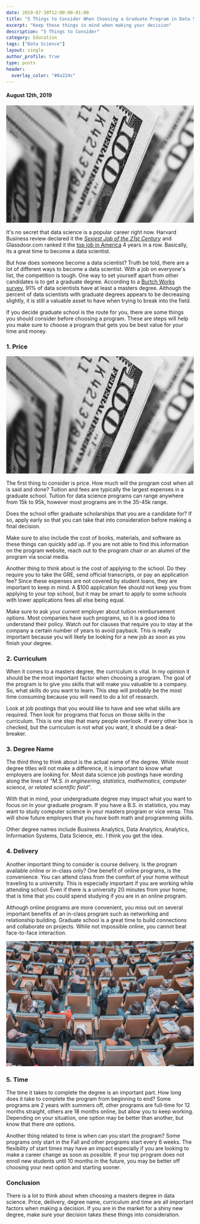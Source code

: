 ```yaml
---
date: 2019-07-30T12:00:00-01:00
title: "5 Things to Consider When Choosing a Graduate Program in Data Science"
excerpt: "Keep these things in mind when making your decision"
description: "5 Things to Consider"
category: Education
tags: ["Data Science"]
layout: single
author_profile: true
type: posts
header:
  overlay_color: "#8a224c"
---
```

#### August 12th, 2019 

![](/assets/images/Blog/university.jpg)

It's no secret that data science is a popular career right now. Harvard Business review declared it the [*Sexiest Job of the 21st Century*](https://hbr.org/2012/10/data-scientist-the-sexiest-job-of-the-21st-century) and Glassdoor.com ranked it the [top job in America](https://www.glassdoor.com/List/Best-Jobs-in-America-LST_KQ0,20.htm) 4 years in a row. Basically, its a great time to become a data scientist.

But how does someone become a data scientist? Truth be told, there are a lot of different ways to become a data scientist. With a job on everyone's list, the competition is tough. One way to set yourself apart from other candidates is to get a graduate degree. According to a [Burtch Works survey](https://www.burtchworks.com/2014/11/17/must-have-skills-to-become-a-data-scientist/), 91% of data scientists have at least a masters degree. Although the percent of data scientists with graduate degrees appears to be decreasing slightly, it is still a valuable asset to have when trying to break into the field.

If you decide graduate school is the route for you, there are some things you should consider before choosing a program. These are steps will help you make sure to choose a program that gets you be best value for your time and money.


### 1. Price
![Photo Caption](/assets/images/Blog/money.jpg)



The first thing to consider is price. How much will the program cost when all is said and done? Tuition and fees are typically the largest expenses in a graduate school. Tuition for data science programs can range anywhere from 15k to 95k, however most programs are in the 35-45k range.

Does the school offer graduate scholarships that you are a candidate for? If so, apply early so that you can take that into consideration before making a final decision.

Make sure to also include the cost of books, materials, and software as these things can quickly add up. If you are not able to find this information on the program website, reach out to the program chair or an alumni of the program via social media.

Another thing to think about is the cost of applying to the school. Do they require you to take the GRE, send official transcripts, or pay an application fee? Since these expenses are not covered by student loans, they are important to keep in mind. A $100 application fee should not keep you from applying to your top school, but it may be smart to apply to some schools with lower applications fees all else being equal.

Make sure to ask your current employer about tuition reimbursement options. Most companies have such programs, so it is a good idea to understand their policy. Watch out for clauses that require you to stay at the company a certain number of years to avoid payback. This is really important because you will likely be looking for a new job as soon as you finish your degree.


### 2. Curriculum
When it comes to a masters degree, the curriculum is vital. In my opinion it should be the most important factor when choosing a program. The goal of the program is to give you skills that will make you valuable to a company. So, what skills do you want to learn. This step will probably be the most time consuming because you will need to do a lot of research. 

Look at job postings that you would like to have and see what skills are required. Then look for programs that focus on those skills in the curriculum. This is one step that many people overlook. If every other box is checked, but the curriculum is not what you want, it should be a deal-breaker.



### 3. Degree Name

The third thing to think about is the actual name of the degree. While most degree titles will not make a difference, it is important to know what employers are looking for. Most data science job postings have wording along the lines of *"M.S. in engineering, statistics, mathematics, computer science, or related scientific field"*.  

With that in mind, your undergraduate degree may impact what you want to focus on in your graduate program. If you have a B.S. in statistics, you may want to study computer science in your masters program or vice versa. This will show future employers that you have both math and programming skills. 

Other degree names include Business Analytics, Data Analytics, Analytics, Information Systems, Data Science, etc. I think you get the idea.


### 4. Delivery

Another important thing to consider is course delivery. Is the program available online or in-class only? One benefit of online programs, is the convenience. You can attend class from the comfort of your home without traveling to a university. This is especially important if you are working while attending school. Even if there is a university 20 minutes from your home, that is time that you could spend studying if you are in an online program.

Although online programs are more convenient, you miss out on several important benefits of an in-class program such as networking and relationship building. Graduate school is a great time to build connections and collaborate on projects. While not impossible online, you cannot beat face-to-face interaction.

![The benefits of in class learning may be outweighted by the inconvenience of travel](/assets/images/Blog/classroom.jpg)


### 5. Time
The time it takes to complete the degree is an important part. How long does it take to complete the program from beginning to end? Some programs are 2 years with summers off, other programs are full-time for 12 months straight, others are 18 months online, but allow you to keep working. Depending on your situation, one option may be better than another, but know that there *are* options.

Another thing related to time is when can you start the program? Some programs only start in the Fall and other programs start every 6 weeks. The flexibility of start times may have an impact especially if you are looking to make a career change as soon as possible. If your top program does not enroll new students until 10 months in the future, you may be better off choosing your next option and starting sooner.

### Conclusion
There is a lot to think about when choosing a masters degree in data science. Price, deilivery, degree name, curriculum and time are all important factors when making a decision. If you are in the market for a shiny new degree, make sure your decision takes these things into consideration.







